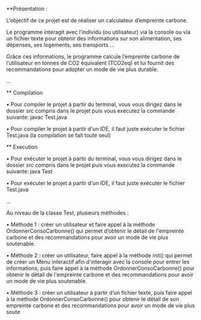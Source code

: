 **Présentation :

L’objectif de ce projet est de réaliser un calculateur d’empreinte carbone.

Le programme interagit avec l’individu (ou utilisateur) via la console ou via un fichier texte pour obtenir des informations sur son alimentation, ses dépenses, ses logements, ses transports …

Grâce ces informations, le programme calcule l’empreinte carbone de l’utilisateur en tonnes de CO2 équivalent (TCO2eq) et lui fournit des recommandations pour adopter un mode de vie plus durable.

...

** Compilation

• Pour compiler le projet à partir du terminal, vous vous dirigez dans le dossier src compris dans le projet puis vous executez la commande suivante: javac Test.java

• Pour compiler le projet à partir d'un IDE, il faut juste exécuter le fichier Test.java (la compilation se fait toute seul)

** Execution

• Pour exécuter le projet à partir du terminal, vous vous dirigez dans le dossier src compris dans le projet puis vous executez la commande suivante: java Test

• Pour exécuter le projet à partir d'un IDE, il faut juste exécuter le fichier Test.java

...

Au niveau de la classe Test, plusieurs méthodes :

• Méthode 1 : créer un utilisateur et faire appel à la méthode OrdonnerConsoCarbonne() qui permet d’obtenir le détail de l'empreinte carbone et des recommandations pour avoir un mode de vie plus soutenable.

• Méthode 2 : créer un utilisateur, faire appel à la méthode init() qui permet de créer un Menu interactif afin d'interagir avec la console pour entrer les informations, puis faire appel à la méthode OrdonnerConsoCarbonne() pour obtenir le détail de l'empreinte carbone et des recommandations pour avoir un mode de vie plus soutenable.

• Méthode 3 : créer un utilisateur à partir d’un fichier texte, puis faire appel à la méthode OrdonnerConsoCarbonne() pour obtenir le détail de son empreinte carbone et des recommandations pour avoir un mode de vie plus soute

